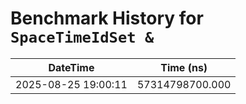 # Benchmark History for `SpaceTimeIdSet &`

| DateTime | Time (ns) |
|----------|----------|
| 2025-08-25 19:00:11 | 57314798700.000 |
